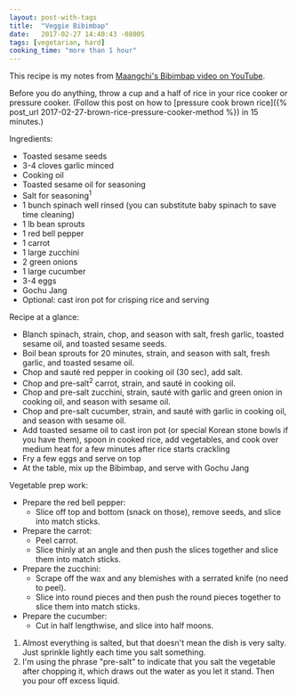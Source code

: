 ```yaml
---
layout: post-with-tags
title:  "Veggie Bibimbap"
date:   2017-02-27 14:40:43 -0800S
tags: [vegetarian, hard]
cooking_time: "more than 1 hour"
---
```


This recipe is my notes from [Maangchi's Bibimbap video on YouTube](https://www.youtube.com/watch?v=6QQ67F8y2b8). 

Before you do anything, throw a cup and a half of rice in your rice cooker or pressure cooker. (Follow this post on how to [pressure cook brown rice]({% post_url 2017-02-27-brown-rice-pressure-cooker-method %}) in 15 minutes.) 

Ingredients:

* Toasted sesame seeds
* 3-4 cloves garlic minced
* Cooking oil
* Toasted sesame oil for seasoning
* Salt for seasoning<sup>1</sup>
* 1 bunch spinach well rinsed (you can substitute baby spinach to save time cleaning)
* 1 lb bean sprouts
* 1 red bell pepper
* 1 carrot
* 1 large zucchini
* 2 green onions
* 1 large cucumber
* 3-4 eggs
* Gochu Jang
* Optional: cast iron pot for crisping rice and serving

Recipe at a glance:

* Blanch spinach, strain, chop, and season with salt, fresh garlic, toasted sesame oil, and toasted sesame seeds.
* Boil bean sprouts for 20 minutes, strain, and season with salt, fresh garlic, and toasted sesame oil.
* Chop and sauté red pepper in cooking oil (30 sec), add salt.
* Chop and pre-salt<sup>2</sup> carrot, strain, and sauté in cooking oil.
* Chop and pre-salt zucchini, strain, sauté with garlic and green onion in cooking oil, and season with sesame oil.
* Chop and pre-salt cucumber, strain, and sauté with garlic in cooking oil, and season with sesame oil.
* Add toasted sesame oil to cast iron pot (or special Korean stone bowls if you have them), spoon in cooked rice, add vegetables, and cook over medium heat for a few minutes after rice starts crackling
* Fry a few eggs and serve on top
* At the table, mix up the Bibimbap, and serve with Gochu Jang 

Vegetable prep work:

* Prepare the red bell pepper:
    * Slice off top and bottom (snack on those), remove seeds, and slice into match sticks.
* Prepare the carrot: 
    * Peel carrot.
    * Slice thinly at an angle and then push the slices together and slice them into match sticks.
* Prepare the zucchini:
    * Scrape off the wax and any blemishes with a serrated knife (no need to peel). 
    * Slice into round pieces and then push the round pieces together to slice them into match sticks. 
* Prepare the cucumber:
    * Cut in half lengthwise, and slice into half moons.

1. Almost everything is salted, but that doesn't mean the dish is very salty. Just sprinkle lightly each time you salt something.
2. I'm using the phrase "pre-salt" to indicate that you salt the vegetable after chopping it, which draws out the water as you let it stand. Then you pour off excess liquid. 

